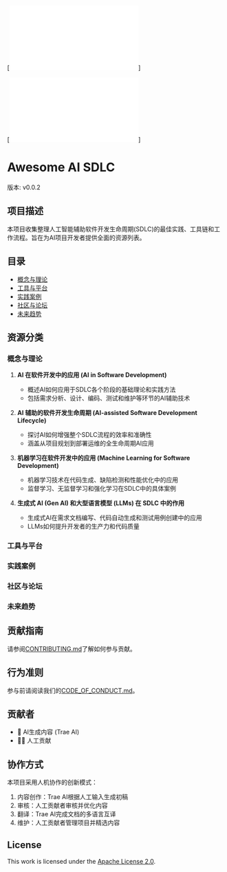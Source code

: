[![徽章信息](../badges.md)]

[![语言选择](../links.md)]

# Awesome AI SDLC

版本: v0.0.2

## 项目描述

本项目收集整理人工智能辅助软件开发生命周期(SDLC)的最佳实践、工具链和工作流程。旨在为AI项目开发者提供全面的资源列表。

## 目录

- [概念与理论](#概念与理论)
- [工具与平台](#工具与平台)
- [实践案例](#实践案例)
- [社区与论坛](#社区与论坛)
- [未来趋势](#未来趋势)

## 资源分类

### 概念与理论

1. **AI 在软件开发中的应用 (AI in Software Development)**
   - 概述AI如何应用于SDLC各个阶段的基础理论和实践方法
   - 包括需求分析、设计、编码、测试和维护等环节的AI辅助技术

2. **AI 辅助的软件开发生命周期 (AI-assisted Software Development Lifecycle)**
   - 探讨AI如何增强整个SDLC流程的效率和准确性
   - 涵盖从项目规划到部署运维的全生命周期AI应用

3. **机器学习在软件开发中的应用 (Machine Learning for Software Development)**
   - 机器学习技术在代码生成、缺陷检测和性能优化中的应用
   - 监督学习、无监督学习和强化学习在SDLC中的具体案例

4. **生成式 AI (Gen AI) 和大型语言模型 (LLMs) 在 SDLC 中的作用**
   - 生成式AI在需求文档编写、代码自动生成和测试用例创建中的应用
   - LLMs如何提升开发者的生产力和代码质量

### 工具与平台

### 实践案例

### 社区与论坛

### 未来趋势

## 贡献指南

请参阅[CONTRIBUTING.md](CONTRIBUTING.md)了解如何参与贡献。

## 行为准则

参与前请阅读我们的[CODE_OF_CONDUCT.md](CODE_OF_CONDUCT.md)。

## 贡献者

- 🤖 AI生成内容 (Trae AI)
- 🧑‍💻 人工贡献

## 协作方式

本项目采用人机协作的创新模式：
1. 内容创作：Trae AI根据人工输入生成初稿
2. 审核：人工贡献者审核并优化内容
3. 翻译：Trae AI完成文档的多语言互译
4. 维护：人工贡献者管理项目并精选内容

## License

This work is licensed under the [Apache License 2.0](LICENSE).